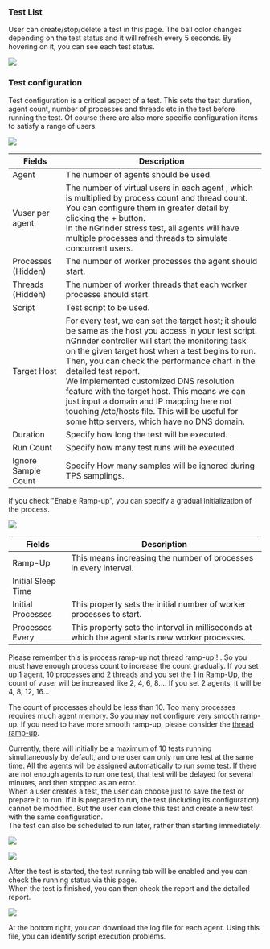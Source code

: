 ### Test List
User can create/stop/delete a test in this page. The ball color changes depending on the test status and it will refresh every 5 seconds. By hovering on it, you can see each test status.

![](http://www.cubrid.org/files/attach/images/379199/001/445/image_thumb_2.png)
 
### Test configuration
Test configuration is a critical aspect of a test. This sets the test duration, agent count, number of processes and threads etc in the test before running the test. Of course there are also more specific configuration items to satisfy a range of users. 

![](http://www.cubrid.org/files/attach/images/379199/001/445/image_thumb_3.png)

|Fields|Description|
|------|-----------|
|Agent|The number of agents should be used.|
|Vuser per agent|The number of virtual users in each agent , which is multiplied by process count and thread count.<br>You can configure them in greater detail by clicking the + button.<br>In the nGrinder stress test, all agents will have multiple processes and threads to simulate concurrent users.|
|Processes (Hidden)|The number of worker processes the agent should start.|
|Threads (Hidden)|The number of worker threads that each worker processe should start.|
|Script|Test script to be used.|
|Target Host|For every test, we can set the target host; it should be same as the host you access in your test script. nGrinder controller will start the monitoring task on the given target host when a test begins to run. Then, you can check the performance chart in the detailed test report.<br>We implemented customized DNS resolution feature with the target host. This means we can just input a domain and IP mapping here not touching /etc/hosts file. This will be useful for some http servers, which have no DNS domain.| 
|Duration|Specify how long the test will be executed.|
|Run Count|Specify how many test runs will be executed.|
|Ignore Sample Count|Specify How many samples will be ignored during TPS samplings.|

If you check "Enable Ramp-up", you can specify a gradual initialization of the process.

![](http://www.cubrid.org/files/attach/images/379199/001/445/image_thumb_4.png)

|Fields|Description|
|------|-----------|
|Ramp-Up|This means increasing the number of processes in every interval.|
|Initial Sleep Time||
|Initial Processes|This property sets the initial number of worker processes to start.|
|Processes Every|This property sets the interval in milliseconds at which the agent starts new worker processes.|

Please remember this is process ramp-up not thread ramp-up!!.. So you must have enough process count to increase the count gradually. If you set up 1 agent, 10 processes and 2 threads and you set the 1 in Ramp-Up, the count of vuser will be increased like 2, 4, 6, 8.... If you set 2 agents, it will be 4, 8, 12, 16...

The count of processes should be less than 10. Too many processes requires much agent memory. So you may not configure very smooth ramp-up. If you need to have more smooth ramp-up, please consider the [thread ramp-up](how-to-ramp-up-by-threads).

Currently, there will initially be a maximum of 10 tests running simultaneously by default, and one user can only run one test at the same time. All the agents will be assigned automatically to run some test. If there are not enough agents to run one test, that test will be delayed for several minutes, and then stopped as an error.  
When a user creates a test, the user can choose just to save the test or prepare it to run. If it is prepared to run, the test (including its configuration) cannot be modified. But the user can clone this test and create a new test with the same configuration.  
The test can also be scheduled to run later, rather than starting immediately.

![](http://www.cubrid.org/files/attach/images/379199/001/445/image_thumb_6.png)

![](http://www.cubrid.org/files/attach/images/379199/001/445/image_thumb_7.png)

After the test is started, the test running tab will be enabled and you can check the running status via this page.   
When the test is finished, you can then check the report and the detailed report. 
  
![](http://www.cubrid.org/files/attach/images/379199/001/445/image_thumb_8.png)

At the bottom right, you can download the log file for each agent. Using this file, you can identify script execution problems.